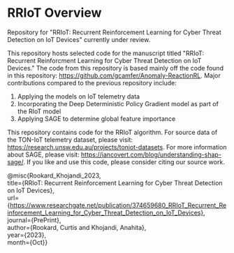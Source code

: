 # RRIoT Overview
Repository for "RRIoT: Recurrent Reinforcement Learning for Cyber Threat Detection on IoT Devices" currently under review. 

This repository hosts selected code for the manuscript titled "RRIoT: Recurrent Reinforcment Learning for Cyber Threat Detection on IoT Devices." The code from this repository is based mainly off the code found in this repository: https://github.com/gcamfer/Anomaly-ReactionRL. Major contributions compared to the previous repository include:
1) Applying the models on IoT telemetry data 
2) Incorporating the Deep Deterministic Policy Gradient model as part of the RIoT model
3) Applying SAGE to determine global feature importance

This repository contains code for the RRIoT algorithm. For source data of the TON-IoT telemetry dataset, please visit: https://research.unsw.edu.au/projects/toniot-datasets. For more information about SAGE, please visit: https://iancovert.com/blog/understanding-shap-sage/. If you like and use this code, please consider citing our source work. 

@misc{Rookard_Khojandi_2023, \
  title={RRIoT: Recurrent Reinforcement Learning for Cyber Threat Detection on IoT Devices}, \
  url={https://www.researchgate.net/publication/374659680_RRIoT_Recurrent_Reinforcement_Learning_for_Cyber_Threat_Detection_on_IoT_Devices}, \
  journal={PrePrint}, \
  author={Rookard, Curtis and Khojandi, Anahita}, \
  year={2023}, \
  month={Oct}} 
